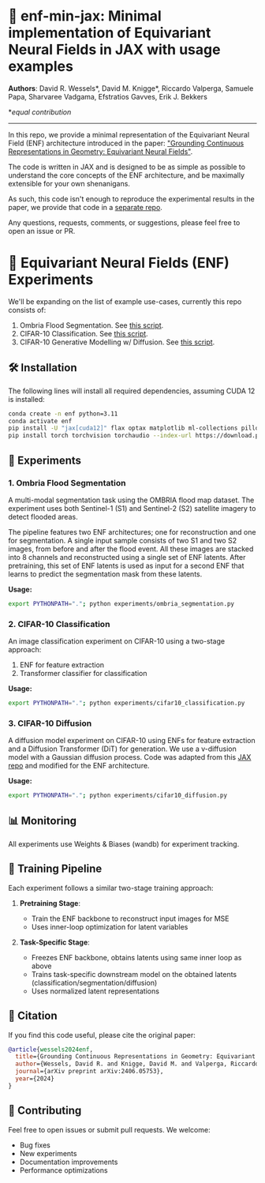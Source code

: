 # 💫 enf-min-jax: Minimal implementation of Equivariant Neural Fields in JAX with usage examples

**Authors**: David R. Wessels*, David M. Knigge*, Riccardo Valperga, Samuele Papa, Sharvaree Vadgama, Efstratios Gavves, Erik J. Bekkers 

**equal contribution*
___
In this repo, we provide a minimal representation of the Equivariant Neural Field (ENF) architecture introduced in the paper: ["Grounding Continuous Representations in Geometry: Equivariant Neural Fields"](https://arxiv.org/abs/2406.05753).

The code is written in JAX and is designed to be as simple as possible to understand the core concepts of the ENF architecture, and be maximally extensible for your own shenanigans.

As such, this code isn't enough to reproduce the experimental results in the paper, we provide that code in a [separate repo](https://github.com/dafidofff/enf-jax).

Any questions, requests, comments, or suggestions, please feel free to open an issue or PR.

# 🌊 Equivariant Neural Fields (ENF) Experiments

We'll be expanding on the list of example use-cases, currently this repo consists of:

1. Ombria Flood Segmentation. See [this script](experiments/ombria_segmentation.py).
2. CIFAR-10 Classification. See [this script](experiments/cifar10_classification.py).
3. CIFAR-10 Generative Modelling w/ Diffusion. See [this script](experiments/cifar10_diffusion.py).

## 🛠️ Installation
The following lines will install all required dependencies, assuming CUDA 12 is installed:
```bash
conda create -n enf python=3.11
conda activate enf
pip install -U "jax[cuda12]" flax optax matplotlib ml-collections pillow wandb
pip install torch torchvision torchaudio --index-url https://download.pytorch.org/whl/cpu
```


## 🧪 Experiments

### 1. Ombria Flood Segmentation

A multi-modal segmentation task using the OMBRIA flood map dataset. The experiment uses both Sentinel-1 (S1) and Sentinel-2 (S2) satellite imagery to detect flooded areas.

The pipeline features two ENF architectures; one for reconstruction and one for segmentation. A single input sample consists of two S1 and two S2 images, from before and after the flood event. All these images are stacked into 8 channels and reconstructed using a single set of ENF latents. After pretraining, this set of ENF latents is used as input for a second ENF that learns to predict the segmentation mask from these latents.

**Usage:**
```bash
export PYTHONPATH="."; python experiments/ombria_segmentation.py
```

### 2. CIFAR-10 Classification

An image classification experiment on CIFAR-10 using a two-stage approach:
1. ENF for feature extraction
2. Transformer classifier for classification

**Usage:**
```bash
export PYTHONPATH="."; python experiments/cifar10_classification.py
```

### 3. CIFAR-10 Diffusion

A diffusion model experiment on CIFAR-10 using ENFs for feature extraction and a Diffusion Transformer (DiT) for generation. We use a v-diffusion model with a Gaussian diffusion process. Code was adapted from this [JAX repo](https://github.com/kvfrans/jax-flow) and modified for the ENF architecture.

**Usage:**
```bash
export PYTHONPATH="."; python experiments/cifar10_diffusion.py
```

## 📊 Monitoring

All experiments use Weights & Biases (wandb) for experiment tracking.

## 🎯 Training Pipeline

Each experiment follows a similar two-stage training approach:

1. **Pretraining Stage**:
   - Train the ENF backbone to reconstruct input images for MSE
   - Uses inner-loop optimization for latent variables

2. **Task-Specific Stage**:
   - Freezes ENF backbone, obtains latents using same inner loop as above
   - Trains task-specific downstream model on the obtained latents (classification/segmentation/diffusion)
   - Uses normalized latent representations

## 📝 Citation

If you find this code useful, please cite the original paper:

```bibtex
@article{wessels2024enf,
  title={Grounding Continuous Representations in Geometry: Equivariant Neural Fields},
  author={Wessels, David R. and Knigge, David M. and Valperga, Riccardo and Papa, Samuele and Vadgama, Sharvaree and Gavves, Efstratios and Bekkers, Erik J.},
  journal={arXiv preprint arXiv:2406.05753},
  year={2024}
}
```

## 🤝 Contributing

Feel free to open issues or submit pull requests. We welcome:
- Bug fixes
- New experiments
- Documentation improvements
- Performance optimizations
